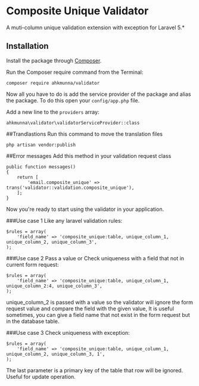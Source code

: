 # Composite Unique Validator
A muti-column unique validation extension with exception for Laravel 5.*

## Installation
Install the package through [Composer](http://getcomposer.org/).

Run the Composer require command from the Terminal:

    composer require ahkmunna/validator

Now all you have to do is add the service provider of the package and alias the package. To do this open your `config/app.php` file.

Add a new line to the `providers` array:

    ahkmunna\validator\validatorServiceProvider::class

##Trandlastions
Run this command to move the translation files

    php artisan vendor:publish

##Error messages
Add this method in your validation request class

    public function messages()
    {
        return [
            'email.composite_unique' => trans('validator::validation.composite_unique'),
        ];
    }

Now you're ready to start using the validator in your application.


###Use case 1
Like any laravel validation rules:

    $rules = array(
        'field_name' => 'composite_unique:table, unique_column_1, unique_column_2, unique_column_3',
    );


###Use case 2
Pass a value or Check uniqueness with a field that not in current form request:

    $rules = array(
        'field_name' => 'composite_unique:table, unique_column_1, unique_column_2:4, unique_column_3',
    );

unique_column_2 is passed with a value so the validator will ignore the form request value and compare the field with the given value, It is useful sometimes, you can give a field name that not exist in the form request but in the database table.

###Use case 3
Check uniqueness with exception:

    $rules = array(
        'field_name' => 'composite_unique:table, unique_column_1, unique_column_2, unique_column_3, 1',
    );

The last parameter is a primary key of the table that row will be ignored. Useful for update operation.
